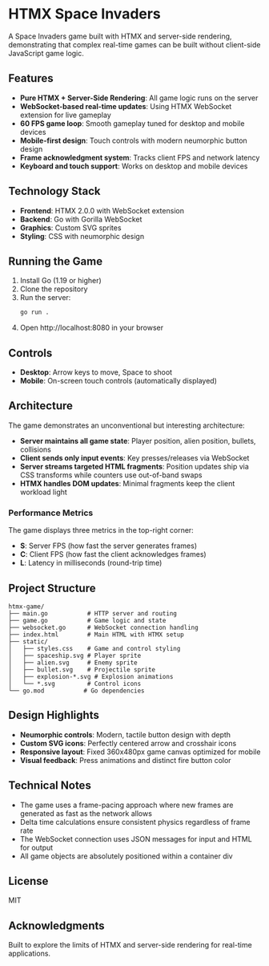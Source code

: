 # HTMX Space Invaders

A Space Invaders game built with HTMX and server-side rendering, demonstrating that complex real-time games can be built without client-side JavaScript game logic.

## Features

- **Pure HTMX + Server-Side Rendering**: All game logic runs on the server
- **WebSocket-based real-time updates**: Using HTMX WebSocket extension for live gameplay
- **60 FPS game loop**: Smooth gameplay tuned for desktop and mobile devices
- **Mobile-first design**: Touch controls with modern neumorphic button design
- **Frame acknowledgment system**: Tracks client FPS and network latency
- **Keyboard and touch support**: Works on desktop and mobile devices

## Technology Stack

- **Frontend**: HTMX 2.0.0 with WebSocket extension
- **Backend**: Go with Gorilla WebSocket
- **Graphics**: Custom SVG sprites
- **Styling**: CSS with neumorphic design

## Running the Game

1. Install Go (1.19 or higher)
2. Clone the repository
3. Run the server:
   ```bash
   go run .
   ```
4. Open http://localhost:8080 in your browser

## Controls

- **Desktop**: Arrow keys to move, Space to shoot
- **Mobile**: On-screen touch controls (automatically displayed)

## Architecture

The game demonstrates an unconventional but interesting architecture:

- **Server maintains all game state**: Player position, alien position, bullets, collisions
- **Client sends only input events**: Key presses/releases via WebSocket
- **Server streams targeted HTML fragments**: Position updates ship via CSS transforms while counters use out-of-band swaps
- **HTMX handles DOM updates**: Minimal fragments keep the client workload light

### Performance Metrics

The game displays three metrics in the top-right corner:
- **S**: Server FPS (how fast the server generates frames)
- **C**: Client FPS (how fast the client acknowledges frames)
- **L**: Latency in milliseconds (round-trip time)

## Project Structure

```
htmx-game/
├── main.go           # HTTP server and routing
├── game.go           # Game logic and state
├── websocket.go      # WebSocket connection handling
├── index.html        # Main HTML with HTMX setup
├── static/
│   ├── styles.css    # Game and control styling
│   ├── spaceship.svg # Player sprite
│   ├── alien.svg     # Enemy sprite
│   ├── bullet.svg    # Projectile sprite
│   ├── explosion-*.svg # Explosion animations
│   └── *.svg         # Control icons
└── go.mod           # Go dependencies
```

## Design Highlights

- **Neumorphic controls**: Modern, tactile button design with depth
- **Custom SVG icons**: Perfectly centered arrow and crosshair icons
- **Responsive layout**: Fixed 360x480px game canvas optimized for mobile
- **Visual feedback**: Press animations and distinct fire button color

## Technical Notes

- The game uses a frame-pacing approach where new frames are generated as fast as the network allows
- Delta time calculations ensure consistent physics regardless of frame rate
- The WebSocket connection uses JSON messages for input and HTML for output
- All game objects are absolutely positioned within a container div

## License

MIT

## Acknowledgments

Built to explore the limits of HTMX and server-side rendering for real-time applications.